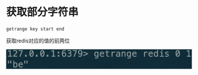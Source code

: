 # 获取部分字符串

```text
getrange key start end
```

获取redis对应的值的前两位

![](../../.gitbook/assets/image%20%2825%29.png)



